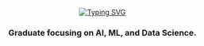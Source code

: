 <p align="center">
<a href="https://git.io/typing-svg"><img src="https://readme-typing-svg.demolab.com?font=Madimi+One&size=37&duration=4500&pause=1000&center=true&vCenter=true&random=false&width=435&lines=Hi+There!+%F0%9F%91%8B;I'm+Shubham+Patil" alt="Typing SVG" /></a>
</p>

<h3 align="center">Graduate focusing on AI, ML, and Data Science.</h3>
